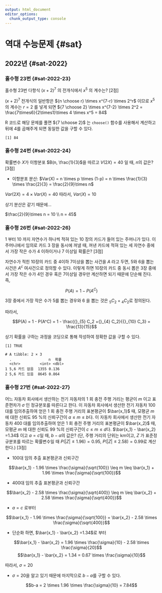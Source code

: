 ```yaml
---
output: html_document
editor_options: 
  chunk_output_type: console
---
```





# 역대 수능문제 {#sat}

## 2022년 {#sat-2022}

### 홀수형 23번 {#sat-2022-23}

홀수형 23번 다항식 $(x+2)^7$ 의 전개식에서 $x^5$ 의 계수는? [2점]

$(x+2)^7$ 전개식의 일반항은 ${n \choose r} \times x^{7-r} \times 2^r$ 이므로 $x^5$의 계수는 $r=2$ 를 넣게 되면 ${7 \choose 2} \times x^{7-2} \times 2^2 = \frac{7\times6}{2\times1}\times 4 \times x^5 = 84$

R 코드로 해당 문제를 풀면 ${7 \choose 2}$ 는 `choose()` 함수를 사용해서 계산하고 뒤에 4를 곱해주게 되면 동일한 값을 구할 수 있다.


```
[1] 84
```

### 홀수형 24번 {#sat-2022-24}

확률변수 $X$가 이항분포 $B(n, \frac{1}{3}$을 따르고 $V(2X)=40$ 일 때, $n$의 값은? [3점]

-   이항분포 분산: $Var(X) = n \times p \times (1-p) = n \times \frac{1}{3} \times \frac{2}{3} = \frac{2}{9}\times n$

$Var(2X) = 4 \times Var(X) = 40$ 따라서, $Var(X) = 10$

상기 분산은 같기 때문에...

$\frac{2}{9}\times n = 10 \\ n = 45$

### 홀수형 26번 {#sat-2022-26}

1 부터 10 까지 자연수가 하나씩 적혀 있는 10 장의 카드가 들어 있는 주머니가 있다. 이 주머니에서 임의로 카드 3 장을 동시에 꺼낼 때, 꺼낸 카드에 적혀 있는 세 자연수 중에서 가장 작은 수가 4 이하이거나 7 이상일 확률은? [3점]

자연수가 적힌 10장의 카드 중 4이하 7이상을 뽑는 사건을 $A$ 라고 두면, 5와 6을 뽑는 사건은 $A^c$ 여사건으로 정의할 수 있다. 이렇게 하면 10장의 카드 중 동시 뽑은 3장 중에서 가장 작은 수가 4인 경우 혹은 7이상일 경우만 계산하면 되기 때문에 단순해 진다. 즉,

$$P(A) = 1 - P(A^C)$$

3장 중에서 가장 작은 수가 5를 뽑는 경우와 6 을 뽑는 것은 ${}_{5} C_2 + {}_{4} C_2$로 정의된다.

따라서,

$$P(A) = 1 - P(A^C) = 1 - \frac{{}_{5} C_2 +{}_{4} C_2}{{}_{10} C_3} =  \frac{13}{15}$$

상기 확률을 구하는 과정을 코딩으로 통해 작성하여 정확한 값을 구할 수 있다.


```
[1] TRUE
```

```
# A tibble: 2 × 3
  .                 n  확률
  <chr>         <int> <dbl>
1 5,6 카드 없음  1355 0.136
2 5,6 카드 있음  8645 0.864
```

### 홀수형 27번 {#sat-2022-27}

어느 자동차 회사에서 생산하는 전기 자동차의 1 회 충전 주행 거리는 평균이 $m$ 이고 
표준편차가 $\sigma$ 인 정규분포를 따른다고 한다. 
이 자동차 회사에서 생산한 전기 자동차 100 대를 임의추출하여 얻은 1 회 충전 주행 거리의 
표본평균이 $\bar{x_1}$ 때, 모평균 $m$ 에 대한 신뢰도 95 %의 신뢰구간이 $a \leq m \leq b$다. 이 자동차 회사에서 생산한 전기 자동차 400 대를 임의추출하여 얻은 1 회 충전 주행 거리의 표본평균이 $\bar{x_2}$  때, 모평균 $m$ 에 대한 신뢰도 99 %의 신뢰구간이 $c \leq m \leq d$다. $\bar{x_1} - \bar{x_2} =1.34$ 이고 $a=c$일 때, $b-a$의 값은? (단, 주행 거리의 단위는 km이고, $Z$ 가 표준정규분포를 따르는 확률변수일 때 $P(|Z|\leq1.96)=0.95$, $P(|Z|\leq 2.58)=0.99$로 계산한다.) [3점]

- 100대 임의 추출 표본평균과 신뢰구간

$$\bar{x_1} - 1.96 \times \frac{\sigma}{\sqrt{100}} \leq m \leq \bar{x_1} + 1.96 \times \frac{\sigma}{\sqrt{100}}$$

- 400대 임의 추출 표본평균과 신뢰구간

$$\bar{x_2} - 2.58 \times \frac{\sigma}{\sqrt{400}} \leq m \leq \bar{x_2} + 2.58 \times \frac{\sigma}{\sqrt{400}}$$

- $a=c$ 로부터

$$\bar{x_1} - 1.96 \times \frac{\sigma}{\sqrt{100}} = \bar{x_2} - 2.58 \times \frac{\sigma}{\sqrt{400}}$$

- 단순화 하면, $\bar{x_1} - \bar{x_2} =1.34$로 부터

$$\bar{x_1} - \bar{x_2} = 1.96 \times \frac{\sigma}{10} - 2.58 \times \frac{\sigma}{20}$$
$$\bar{x_1} - \bar{x_2} = 1.34 = 0.67 \times \frac{\sigma}{10}$$

따라서, $\sigma = 20$

- $\sigma = 20$을 알고 있기 때문에 마지막으로 $b-a$를 구할 수 있다.

$$b-a = 2 \times 1.96 \times \frac{\sigma}{10} = 7.84$$


